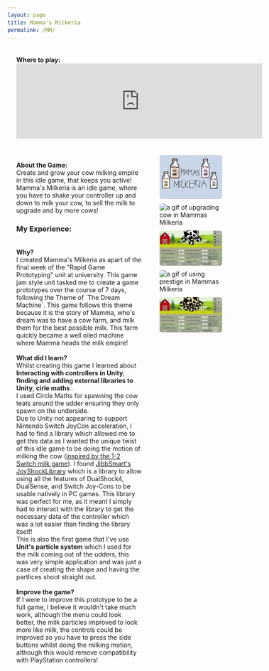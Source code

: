 ```yaml
---
layout: page
title: Mamma's Milkeria
permalink: /MM/
---
```


<style>
  .game-page-container {
    display: flex;
    gap: 20px;
    margin: 20px;
  }
  .game-description {
    flex: 2;
    padding-right: 20px;
  }
  .game-images {
    flex: 1;
    display: flex;
    flex-direction: column;
    gap: 10px;
  }
  .game-images img {
    width: 100%;
    border-radius: 5px;
  }
  .embed-wrapper{
    display: flex;
    allign-items: center;
    gap: 20px;
    margin: 20px;
  }
  .lightbox {
  display: none;
  justify-content: center;
  align-items: center;
  position: fixed;
  top: 0;
  left: 0;
  width: 100%;
  height: 100%;
  background-color: rgba(0, 0, 0, 0.8);
  z-index: 1000;
}

.lightbox img {
  max-width: 90%;
  max-height: 90%;
}
</style>
<div class="embed-wrapper">
<p> <strong>Where to play:</strong> <br>
  <iframe frameborder="0" src="https://itch.io/embed/2693733?border_width=2&amp;dark=true" width="554" height="169"><a href="https://kungaroh.itch.io/mammas-milkeria">Mamma's Milkeria by Kungaroh | Henry</a></iframe> </p> 
</div>

<div class="game-page-container">
  <!-- Game description and experience -->
  <div class="game-description">
   <!-- <p> <strong>Find the source:</strong> <br> <a href="https://github.com/kungaroh/BubbleSort" target="_blank">On my GitHub</a> </p> -->
    <p><strong>About the Game:</strong><br>Create and grow your cow milking empire in this idle game, that keeps you active!
    <br>Mamma's Milkeria is an idle game, where you have to shake your controller up and down to milk your cow, to sell the milk to upgrade and by more cows! </p>
    <h3>My Experience:</h3>
      <p>
      <br><strong>Why?</strong> 
      <br>I created Mamma's Milkeria as apart of the final week of the "Rapid Game Prototyping" unit at university. This game jam style unit tasked me to create a game prototypes over the course of 7 days, following the Theme of `The Dream Machine`.
        This game follows this theme because it is the story of Mamma, who's dream was to have a cow farm, and milk them for the best possible milk. This farm quickly became a well oiled machine where Mamma heads the milk empire!
      <br><br><strong>What did I learn?</strong>
      <br>Whilst creating this game I learned about <strong>Interacting with controllers in Unity</strong>, <strong>finding and adding external libraries to Unity</strong>, <strong> cirle maths </strong>. 
        <br>I used Circle Maths for spawning the cow teats around the udder ensuring they only spawn on the underside. 
        <br>Due to Unity not appearing to support Nintendo Switch JoyCon acceleration, I had to find a library which allowed me to get this data as I 
        wanted the unique twist of this idle game to be doing the motion of milking the cow (<a href="https://www.youtube.com/watch?v=m9bWVJrfCkY" target="_blank">inspired by the 1-2 Switch milk game</a>).
        I found <a href="https://github.com/JibbSmart/JoyShockLibrary" target="_blank">JibbSmart's JoyShockLibrary</a> which is a library to allow using all the features of DualShock4, DualSense, and Switch Joy-Cons to be usable natively in PC games.
        This library was perfect for me, as it meant I simply had to interact with the library to get the necessary data of the controller which was a lot easier than finding the library itself!
      <br> This is also the first game that I've use <strong>Unit's particle system</strong> which I used for the milk coming out of the udders, this was very simple application and was just a case of creating the shape and having the partlices shoot straight out.
      <br><br><strong> Improve the game?</strong>
      <br> If I were to improve this prototype to be a full game, I believe it wouldn't take much work, although the menu could look better, the milk particles improved to look more like milk, the controls could be improved so you have to press the side buttons whilst doing the milking motion, although this would remove compatibility with PlayStation controllers!
    </p>
  </div>

  <!-- Game images -->
  <div class="game-images">
    <img src="/MM Images/MM Logo.png" alt="Mamma's Milkeria Logo">
    <img src="/MM Images/buying teats2.gif" alt="a gif of upgrading cow in Mammas Milkeria">
    <img src="/MM Images/friesian cow.png" alt="an image of mammas milkeria game">
    <img src="/MM Images/Prestige.gif" alt="a gif of using prestige in Mammas Milkeria">
    <img src="/MM Images/vanilla cow.png" alt="an image of mammas milkeria game having unlocked the first prestige">
     
  </div>
    <div class="lightbox" id="lightbox">
    <img src="" alt="Expanded image" id="lightbox-image">
  </div>

  <script>
  const images = document.querySelectorAll('.game-images img');
  const lightbox = document.getElementById('lightbox');
  const lightboxImage = document.getElementById('lightbox-image');

  images.forEach(img => {
  img.addEventListener('click', () => {
    const fullImage = img.getAttribute('src');
    if (fullImage) {
      lightboxImage.src = fullImage;
      lightbox.style.display = 'flex';
    }
  });
});

lightbox.addEventListener('click', () => {
  lightboxImage.src = ''; // Clear src when lightbox is closed
  lightbox.style.display = 'none';
});
</script>
</div>
